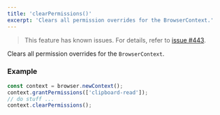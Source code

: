 ```yaml
---
title: 'clearPermissions()'
excerpt: 'Clears all permission overrides for the BrowserContext.'
---
```


<Blockquote mod="attention">

This feature has known issues.
For details, refer to [issue #443](https://github.com/grafana/xk6-browser/issues/443).

</Blockquote>

Clears all permission overrides for the `BrowserContext`.


### Example

<CodeGroup labels={[]}>

<!-- eslint-skip -->

```javascript
const context = browser.newContext();
context.grantPermissions(['clipboard-read']);
// do stuff ...
context.clearPermissions();
```

</CodeGroup>
